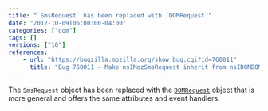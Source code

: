 ```yaml
---
title: "`SmsRequest` has been replaced with `DOMRequest`"
date: "2012-10-09T06:00:00-04:00"
categories: ["dom"]
tags: []
versions: ["16"]
references:
    - url: "https://bugzilla.mozilla.org/show_bug.cgi?id=760011"
      title: "Bug 760011 – Make nsIMozSmsRequest inherit from nsIDOMDOMRequest"
---
```

The `SmsRequest` object has been replaced with the [`DOMRequest`](https://developer.mozilla.org/docs/Web/API/DOMRequest) object that is more general and offers the same attributes and event handlers.
